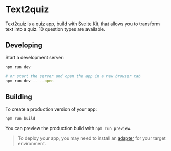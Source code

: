 # Text2quiz

Text2quiz is a quiz app, build with [Svelte Kit](https://kit.svelte.dev/), that allows you to transform text into a quiz. 10 question types are available.


## Developing

Start a development server:

```bash
npm run dev

# or start the server and open the app in a new browser tab
npm run dev -- --open
```

## Building

To create a production version of your app:

```bash
npm run build
```

You can preview the production build with `npm run preview`.

> To deploy your app, you may need to install an [adapter](https://kit.svelte.dev/docs/adapters) for your target environment.

